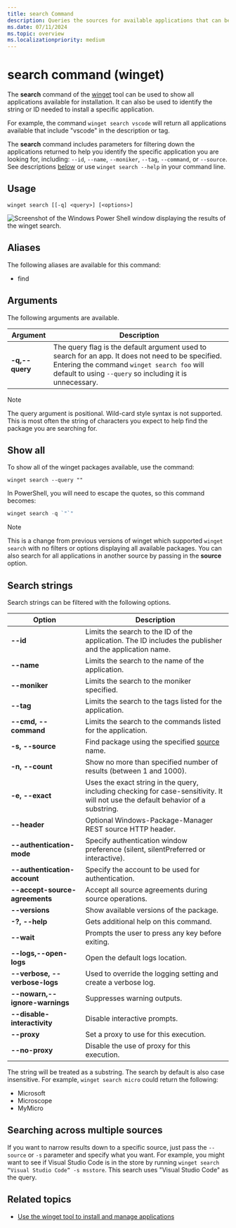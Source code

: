 ```yaml
---
title: search Command
description: Queries the sources for available applications that can be installed
ms.date: 07/11/2024
ms.topic: overview
ms.localizationpriority: medium
---
```


# search command (winget)

The **search** command of the [winget](index.md) tool can be used to show all applications available for installation. It can also be used to identify the string or ID needed to install a specific application.

For example, the command `winget search vscode` will return all applications available that include "vscode" in the description or tag.

The **search** command includes parameters for filtering down the applications returned to help you identify the specific application you are looking for, including: `--id`, `--name`, `--moniker`, `--tag`, `--command`, or `--source`. See descriptions [below](#search-strings) or use `winget search --help` in your command line.

## Usage

`winget search [[-q] <query>] [<options>]`

![Screenshot of the Windows Power Shell window displaying the results of the winget search.](./images/search.png)

## Aliases

The following aliases are available for this command:

- find

## Arguments

The following arguments are available.

| Argument  | Description |
 --------------|-------------|
| **-q,--query** |  The query flag is the default argument used to search for an app. It does not need to be specified. Entering the command `winget search foo` will default to using `--query` so including it is unnecessary.|

> [!NOTE]
> The query argument is positional. Wild-card style syntax is not supported. This is most often the string of characters you expect to help find the package you are searching for.

## Show all

To show all of the winget packages available, use the command:

`winget search --query ""`

In PowerShell, you will need to escape the quotes, so this command becomes:

```powershell
winget search -q `"`"
```

> [!NOTE]
> This is a change from previous versions of winget which supported `winget search` with no filters or options displaying all available packages. You can also search for all applications in another source by passing in the **source** option.

## Search strings

Search strings can be filtered with the following options.

| Option  | Description |
 --------------|-------------|
| **--id**        |   Limits the search to the ID of the application. The ID includes the publisher and the application name. |
| **--name**      |  Limits the search to the name of the application. |
| **--moniker**  |    Limits the search to the moniker specified. |
| **--tag**    |  Limits the search to the tags listed for the application. |
| **--cmd, --command**   |   Limits the search to the commands listed for the application. |
| **-s, --source**     |  Find package using the specified [source](source.md) name. |
| **-n, --count**      |  Show no more than specified number of results (between 1 and 1000). |
| **-e, --exact**  |     Uses the exact string in the query, including checking for case-sensitivity. It will not use the default behavior of a substring.  |
| **--header** | Optional Windows-Package-Manager REST source HTTP header. |
| **--authentication-mode** | Specify authentication window preference (silent, silentPreferred or interactive). |
| **--authentication-account** | Specify the account to be used for authentication. |
| **--accept-source-agreements** | Accept all source agreements during source operations. |
| **--versions** | Show available versions of the package. |
| **-?, --help** |  Gets additional help on this command. |
| **--wait** | Prompts the user to press any key before exiting. |
| **--logs,--open-logs** | Open the default logs location. |
| **--verbose, --verbose-logs** | Used to override the logging setting and create a verbose log. |
| **--nowarn,--ignore-warnings** | Suppresses warning outputs. |
| **--disable-interactivity** | Disable interactive prompts. |
| **--proxy** | Set a proxy to use for this execution. |
| **--no-proxy** | Disable the use of proxy for this execution. |

The string will be treated as a substring. The search by default is also case insensitive. For example, `winget search micro` could return the following:

* Microsoft
* Microscope
* MyMicro

## Searching across multiple sources

If you want to narrow results down to a specific source, just pass the `--source` or `-s` parameter and specify what you want. For example, you might want to see if Visual Studio Code is in the store by running `winget search “Visual Studio Code” -s msstore`. This search uses "Visual Studio Code" as the query.

## Related topics

* [Use the winget tool to install and manage applications](index.md)